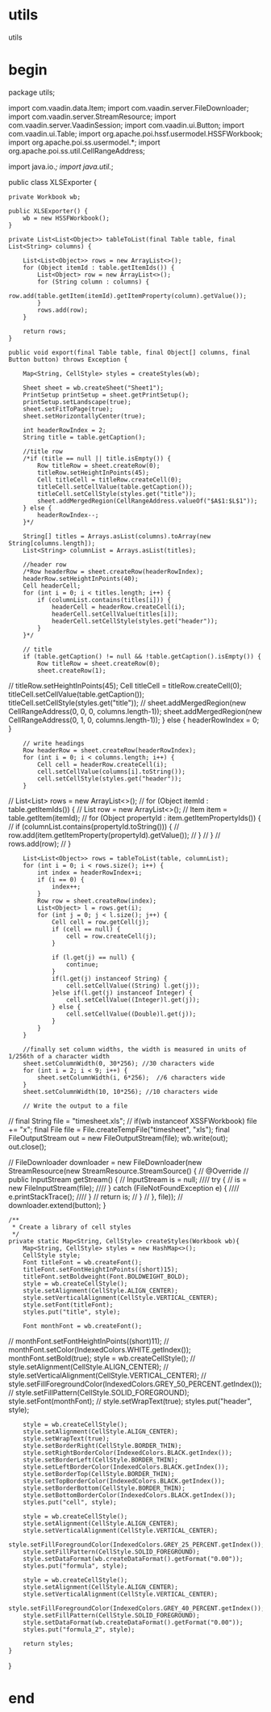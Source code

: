 # utils
utils

# begin
package utils;

import com.vaadin.data.Item;
import com.vaadin.server.FileDownloader;
import com.vaadin.server.StreamResource;
import com.vaadin.server.VaadinSession;
import com.vaadin.ui.Button;
import com.vaadin.ui.Table;
import org.apache.poi.hssf.usermodel.HSSFWorkbook;
import org.apache.poi.ss.usermodel.*;
import org.apache.poi.ss.util.CellRangeAddress;

import java.io.*;
import java.util.*;

public class XLSExporter {

    private Workbook wb;

    public XLSExporter() {
        wb = new HSSFWorkbook();
    }

    private List<List<Object>> tableToList(final Table table, final List<String> columns) {

        List<List<Object>> rows = new ArrayList<>();
        for (Object itemId : table.getItemIds()) {
            List<Object> row = new ArrayList<>();
            for (String column : columns) {
                row.add(table.getItem(itemId).getItemProperty(column).getValue());
            }
            rows.add(row);
        }

        return rows;
    }

    public void export(final Table table, final Object[] columns, final Button button) throws Exception {

        Map<String, CellStyle> styles = createStyles(wb);

        Sheet sheet = wb.createSheet("Sheet1");
        PrintSetup printSetup = sheet.getPrintSetup();
        printSetup.setLandscape(true);
        sheet.setFitToPage(true);
        sheet.setHorizontallyCenter(true);

        int headerRowIndex = 2;
        String title = table.getCaption();

        //title row
        /*if (title == null || title.isEmpty()) {
            Row titleRow = sheet.createRow(0);
            titleRow.setHeightInPoints(45);
            Cell titleCell = titleRow.createCell(0);
            titleCell.setCellValue(table.getCaption());
            titleCell.setCellStyle(styles.get("title"));
            sheet.addMergedRegion(CellRangeAddress.valueOf("$A$1:$L$1"));
        } else {
            headerRowIndex--;
        }*/

        String[] titles = Arrays.asList(columns).toArray(new String[columns.length]);
        List<String> columnList = Arrays.asList(titles);

        //header row
        /*Row headerRow = sheet.createRow(headerRowIndex);
        headerRow.setHeightInPoints(40);
        Cell headerCell;
        for (int i = 0; i < titles.length; i++) {
            if (columnList.contains(titles[i])) {
                headerCell = headerRow.createCell(i);
                headerCell.setCellValue(titles[i]);
                headerCell.setCellStyle(styles.get("header"));
            }
        }*/

        // title
        if (table.getCaption() != null && !table.getCaption().isEmpty()) {
            Row titleRow = sheet.createRow(0);
            sheet.createRow(1);
//            titleRow.setHeightInPoints(45);
            Cell titleCell = titleRow.createCell(0);
            titleCell.setCellValue(table.getCaption());
            titleCell.setCellStyle(styles.get("title"));
//            sheet.addMergedRegion(new CellRangeAddress(0, 0, 0, columns.length-1));
            sheet.addMergedRegion(new CellRangeAddress(0, 1, 0, columns.length-1));
        } else {
            headerRowIndex = 0;
        }

        // write headings
        Row headerRow = sheet.createRow(headerRowIndex);
        for (int i = 0; i < columns.length; i++) {
            Cell cell = headerRow.createCell(i);
            cell.setCellValue(columns[i].toString());
            cell.setCellStyle(styles.get("header"));
        }
//        List<List<Object>> rows = new ArrayList<>();
//        for (Object itemId : table.getItemIds()) {
//            List<Object> row = new ArrayList<>();
//            Item item = table.getItem(itemId);
//            for (Object propertyId : item.getItemPropertyIds()) {
//                if (columnList.contains(propertyId.toString())) {
//                    row.add(item.getItemProperty(propertyId).getValue());
//                }
//            }
//            rows.add(row);
//        }

        List<List<Object>> rows = tableToList(table, columnList);
        for (int i = 0; i < rows.size(); i++) {
            int index = headerRowIndex+i;
            if (i == 0) {
                index++;
            }
            Row row = sheet.createRow(index);
            List<Object> l = rows.get(i);
            for (int j = 0; j < l.size(); j++) {
                Cell cell = row.getCell(j);
                if (cell == null) {
                    cell = row.createCell(j);
                }

                if (l.get(j) == null) {
                    continue;
                }
                if(l.get(j) instanceof String) {
                    cell.setCellValue((String) l.get(j));
                }else if(l.get(j) instanceof Integer) {
                    cell.setCellValue((Integer)l.get(j));
                } else {
                    cell.setCellValue((Double)l.get(j));
                }
            }
        }

        //finally set column widths, the width is measured in units of 1/256th of a character width
        sheet.setColumnWidth(0, 30*256); //30 characters wide
        for (int i = 2; i < 9; i++) {
            sheet.setColumnWidth(i, 6*256);  //6 characters wide
        }
        sheet.setColumnWidth(10, 10*256); //10 characters wide

        // Write the output to a file
//        final String file = "timesheet.xls";
//        if(wb instanceof XSSFWorkbook) file += "x";
        final File file = File.createTempFile("timesheet", "xls");
        final FileOutputStream out = new FileOutputStream(file);
        wb.write(out);
        out.close();

//        FileDownloader downloader = new FileDownloader(new StreamResource(new StreamResource.StreamSource() {
//            @Override
//            public InputStream getStream() {
//                InputStream is = null;
////                try {
//                    is =  new FileInputStream(file);
////                } catch (FileNotFoundException e) {
////                    e.printStackTrace();
////                }
//                return is;
//            }
//        }, file));
//        downloader.extend(button);
    }

    /**
     * Create a library of cell styles
     */
    private static Map<String, CellStyle> createStyles(Workbook wb){
        Map<String, CellStyle> styles = new HashMap<>();
        CellStyle style;
        Font titleFont = wb.createFont();
        titleFont.setFontHeightInPoints((short)15);
        titleFont.setBoldweight(Font.BOLDWEIGHT_BOLD);
        style = wb.createCellStyle();
        style.setAlignment(CellStyle.ALIGN_CENTER);
        style.setVerticalAlignment(CellStyle.VERTICAL_CENTER);
        style.setFont(titleFont);
        styles.put("title", style);

        Font monthFont = wb.createFont();
//        monthFont.setFontHeightInPoints((short)11);
//        monthFont.setColor(IndexedColors.WHITE.getIndex());
        monthFont.setBold(true);
        style = wb.createCellStyle();
//        style.setAlignment(CellStyle.ALIGN_CENTER);
//        style.setVerticalAlignment(CellStyle.VERTICAL_CENTER);
//        style.setFillForegroundColor(IndexedColors.GREY_50_PERCENT.getIndex());
//        style.setFillPattern(CellStyle.SOLID_FOREGROUND);
        style.setFont(monthFont);
//        style.setWrapText(true);
        styles.put("header", style);

        style = wb.createCellStyle();
        style.setAlignment(CellStyle.ALIGN_CENTER);
        style.setWrapText(true);
        style.setBorderRight(CellStyle.BORDER_THIN);
        style.setRightBorderColor(IndexedColors.BLACK.getIndex());
        style.setBorderLeft(CellStyle.BORDER_THIN);
        style.setLeftBorderColor(IndexedColors.BLACK.getIndex());
        style.setBorderTop(CellStyle.BORDER_THIN);
        style.setTopBorderColor(IndexedColors.BLACK.getIndex());
        style.setBorderBottom(CellStyle.BORDER_THIN);
        style.setBottomBorderColor(IndexedColors.BLACK.getIndex());
        styles.put("cell", style);

        style = wb.createCellStyle();
        style.setAlignment(CellStyle.ALIGN_CENTER);
        style.setVerticalAlignment(CellStyle.VERTICAL_CENTER);
        style.setFillForegroundColor(IndexedColors.GREY_25_PERCENT.getIndex());
        style.setFillPattern(CellStyle.SOLID_FOREGROUND);
        style.setDataFormat(wb.createDataFormat().getFormat("0.00"));
        styles.put("formula", style);

        style = wb.createCellStyle();
        style.setAlignment(CellStyle.ALIGN_CENTER);
        style.setVerticalAlignment(CellStyle.VERTICAL_CENTER);
        style.setFillForegroundColor(IndexedColors.GREY_40_PERCENT.getIndex());
        style.setFillPattern(CellStyle.SOLID_FOREGROUND);
        style.setDataFormat(wb.createDataFormat().getFormat("0.00"));
        styles.put("formula_2", style);

        return styles;
    }
}

# end
